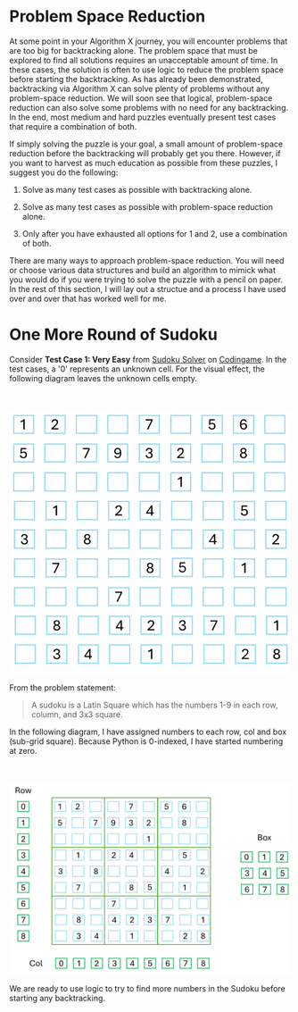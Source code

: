 # Problem Space Reduction

At some point in your Algorithm X journey, you will encounter problems that are too big for backtracking alone. The problem space that must be explored to find all solutions requires an unacceptable amount of time. In these cases, the solution is often to use logic to reduce the problem space before starting the backtracking. As has already been demonstrated, backtracking via Algorithm X can solve plenty of problems without any problem-space reduction. We will soon see that logical, problem-space reduction can also solve some problems with no need for any backtracking. In the end, most medium and hard puzzles eventually present test cases that require a combination of both.

If simply solving the puzzle is your goal, a small amount of problem-space reduction before the backtracking will probably get you there. However, if you want to harvest as much education as possible from these puzzles, I suggest you do the following:

1. Solve as many test cases as possible with backtracking alone.

1. Solve as many test cases as possible with problem-space reduction alone.

1. Only after you have exhausted all options for 1 and 2, use a combination of both.

There are many ways to approach problem-space reduction. You will need or choose various data structures and build an algorithm to mimick what you would do if you were trying to solve the puzzle with a pencil on paper. In the rest of this section, I will lay out a structue and a process I have used over and over that has worked well for me.

# One More Round of Sudoku

Consider __Test Case 1: Very Easy__ from [Sudoku Solver](https://www.codingame.com/training/medium/sudoku-solver) on [Codingame](https://www.codingame.com). In the test cases, a '0' represents an unknown cell. For the visual effect, the following diagram leaves the unknown cells empty.

<BR><BR>
![Sudoku Test Case 1](sudoku01.png)
<BR>

From the problem statement:

>A sudoku is a Latin Square which has the numbers 1-9 in each row, column, and 3x3 square.

In the following diagram, I have assigned numbers to each row, col and box (sub-grid square). Because Python is 0-indexed, I have started numbering at zero.

<BR><BR>
![Rows, Columns and Boxes](sudoku02.png)
<BR>

We are ready to use logic to try to find more numbers in the Sudoku before starting any backtracking.
